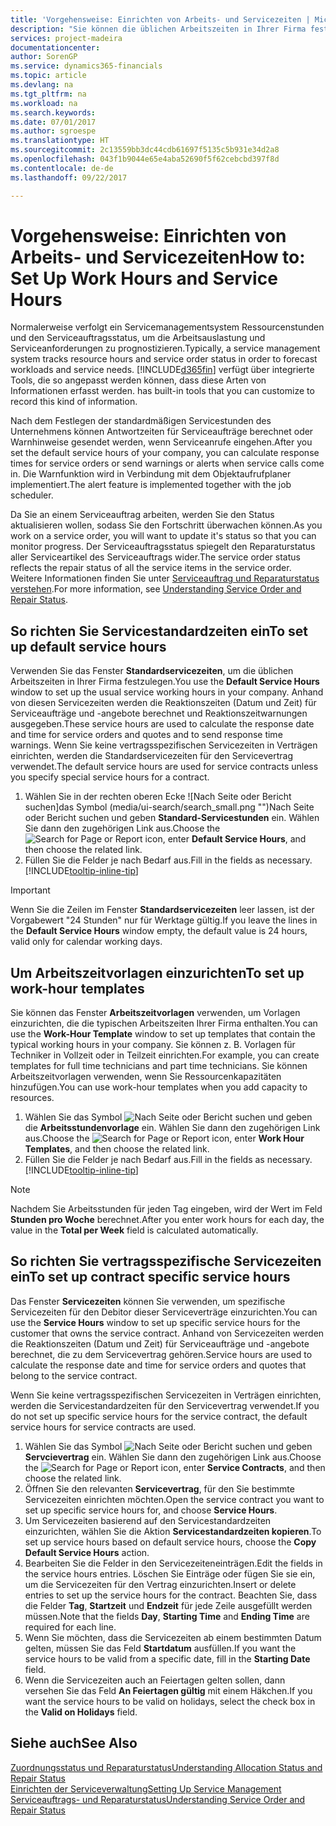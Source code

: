 ```yaml
---
title: 'Vorgehensweise: Einrichten von Arbeits- und Servicezeiten | Microsoft Docs'
description: "Sie können die üblichen Arbeitszeiten in Ihrer Firma festlegen. Anhand von diesen Servicezeiten werden die Reaktionszeiten (Datum und Zeit) für Serviceaufträge und -angebote berechnet und Reaktionszeitwarnungen ausgegeben."
services: project-madeira
documentationcenter: 
author: SorenGP
ms.service: dynamics365-financials
ms.topic: article
ms.devlang: na
ms.tgt_pltfrm: na
ms.workload: na
ms.search.keywords: 
ms.date: 07/01/2017
ms.author: sgroespe
ms.translationtype: HT
ms.sourcegitcommit: 2c13559bb3dc44cdb61697f5135c5b931e34d2a8
ms.openlocfilehash: 043f1b9044e65e4aba52690f5f62cebcbd397f8d
ms.contentlocale: de-de
ms.lasthandoff: 09/22/2017

---
```

# <a name="how-to-set-up-work-hours-and-service-hours"></a><span data-ttu-id="eb96e-104">Vorgehensweise: Einrichten von Arbeits- und Servicezeiten</span><span class="sxs-lookup"><span data-stu-id="eb96e-104">How to: Set Up Work Hours and Service Hours</span></span>
<span data-ttu-id="eb96e-105">Normalerweise verfolgt ein Servicemanagementsystem Ressourcenstunden und den Serviceauftragsstatus, um die Arbeitsauslastung und Serviceanforderungen zu prognostizieren.</span><span class="sxs-lookup"><span data-stu-id="eb96e-105">Typically, a service management system tracks resource hours and service order status in order to forecast workloads and service needs.</span></span> [!INCLUDE[d365fin](includes/d365fin_md.md)]<span data-ttu-id="eb96e-106"> verfügt über integrierte Tools, die so angepasst werden können, dass diese Arten von Informationen erfasst werden.</span><span class="sxs-lookup"><span data-stu-id="eb96e-106"> has built-in tools that you can customize to record this kind of information.</span></span>  
  
<span data-ttu-id="eb96e-107">Nach dem Festlegen der standardmäßigen Servicestunden des Unternehmens können Antwortzeiten für Serviceaufträge berechnet oder Warnhinweise gesendet werden, wenn Serviceanrufe eingehen.</span><span class="sxs-lookup"><span data-stu-id="eb96e-107">After you set the default service hours of your company, you can calculate response times for service orders or send warnings or alerts when service calls come in.</span></span> <span data-ttu-id="eb96e-108">Die Warnfunktion wird in Verbindung mit dem Objektaufrufplaner implementiert.</span><span class="sxs-lookup"><span data-stu-id="eb96e-108">The alert feature is implemented together with the job scheduler.</span></span>   
  
<span data-ttu-id="eb96e-109">Da Sie an einem Serviceauftrag arbeiten, werden Sie den Status aktualisieren wollen, sodass Sie den Fortschritt überwachen können.</span><span class="sxs-lookup"><span data-stu-id="eb96e-109">As you work on a service order, you will want to update it's status so that you can monitor progress.</span></span> <span data-ttu-id="eb96e-110">Der Serviceauftragsstatus spiegelt den Reparaturstatus aller Serviceartikel des Serviceauftrags wider.</span><span class="sxs-lookup"><span data-stu-id="eb96e-110">The service order status reflects the repair status of all the service items in the service order.</span></span> <span data-ttu-id="eb96e-111">Weitere Informationen finden Sie unter [Serviceauftrag und Reparaturstatus verstehen](service-order-repair-status.md).</span><span class="sxs-lookup"><span data-stu-id="eb96e-111">For more information, see [Understanding Service Order and Repair Status](service-order-repair-status.md).</span></span> 

## <a name="to-set-up-default-service-hours"></a><span data-ttu-id="eb96e-112">So richten Sie Servicestandardzeiten ein</span><span class="sxs-lookup"><span data-stu-id="eb96e-112">To set up default service hours</span></span>  
<span data-ttu-id="eb96e-113">Verwenden Sie das Fenster **Standardservicezeiten**, um die üblichen Arbeitszeiten in Ihrer Firma festzulegen.</span><span class="sxs-lookup"><span data-stu-id="eb96e-113">You use the **Default Service Hours** window to set up the usual service working hours in your company.</span></span> <span data-ttu-id="eb96e-114">Anhand von diesen Servicezeiten werden die Reaktionszeiten (Datum und Zeit) für Serviceaufträge und -angebote berechnet und Reaktionszeitwarnungen ausgegeben.</span><span class="sxs-lookup"><span data-stu-id="eb96e-114">These service hours are used to calculate the response date and time for service orders and quotes and to send response time warnings.</span></span> <span data-ttu-id="eb96e-115">Wenn Sie keine vertragsspezifischen Servicezeiten in Verträgen einrichten, werden die Standardservicezeiten für den Servicevertrag verwendet.</span><span class="sxs-lookup"><span data-stu-id="eb96e-115">The default service hours are used for service contracts unless you specify special service hours for a contract.</span></span>  
  
1. <span data-ttu-id="eb96e-116">Wählen Sie in der rechten oberen Ecke ![Nach Seite oder Bericht suchen]das Symbol (media/ui-search/search_small.png "")Nach Seite oder Bericht suchen und geben **Standard-Servicestunden** ein. Wählen Sie dann den zugehörigen Link aus.</span><span class="sxs-lookup"><span data-stu-id="eb96e-116">Choose the ![Search for Page or Report](media/ui-search/search_small.png "Search for Page or Report icon") icon, enter **Default Service Hours**, and then choose the related link.</span></span>  
2. <span data-ttu-id="eb96e-117">Füllen Sie die Felder je nach Bedarf aus.</span><span class="sxs-lookup"><span data-stu-id="eb96e-117">Fill in the fields as necessary.</span></span> [!INCLUDE[tooltip-inline-tip](includes/tooltip-inline-tip_md.md)]  
  
> [!IMPORTANT]  
>  <span data-ttu-id="eb96e-118">Wenn Sie die Zeilen im Fenster **Standardservicezeiten** leer lassen, ist der Vorgabewert "24 Stunden" nur für Werktage gültig.</span><span class="sxs-lookup"><span data-stu-id="eb96e-118">If you leave the lines in the **Default Service Hours** window empty, the default value is 24 hours, valid only for calendar working days.</span></span>  
  
## <a name="to-set-up-work-hour-templates"></a><span data-ttu-id="eb96e-119">Um Arbeitszeitvorlagen einzurichten</span><span class="sxs-lookup"><span data-stu-id="eb96e-119">To set up work-hour templates</span></span>
<span data-ttu-id="eb96e-120">Sie können das Fenster **Arbeitszeitvorlagen** verwenden, um Vorlagen einzurichten, die die typischen Arbeitszeiten Ihrer Firma enthalten.</span><span class="sxs-lookup"><span data-stu-id="eb96e-120">You can use the **Work-Hour Template** window to set up templates that contain the typical working hours in your company.</span></span> <span data-ttu-id="eb96e-121">Sie können z. B. Vorlagen für Techniker in Vollzeit oder in Teilzeit einrichten.</span><span class="sxs-lookup"><span data-stu-id="eb96e-121">For example, you can create templates for full time technicians and part time technicians.</span></span> <span data-ttu-id="eb96e-122">Sie können Arbeitszeitvorlagen verwenden, wenn Sie Ressourcenkapazitäten hinzufügen.</span><span class="sxs-lookup"><span data-stu-id="eb96e-122">You can use work-hour templates when you add capacity to resources.</span></span>  
  
1. <span data-ttu-id="eb96e-123">Wählen Sie das Symbol ![Nach Seite oder Bericht suchen](media/ui-search/search_small.png "Nach Seite oder Bericht suchen") und geben die **Arbeitsstundenvorlage** ein. Wählen Sie dann den zugehörigen Link aus.</span><span class="sxs-lookup"><span data-stu-id="eb96e-123">Choose the ![Search for Page or Report](media/ui-search/search_small.png "Search for Page or Report icon") icon, enter **Work Hour Templates**, and then choose the related link.</span></span>  
2. <span data-ttu-id="eb96e-124">Füllen Sie die Felder je nach Bedarf aus.</span><span class="sxs-lookup"><span data-stu-id="eb96e-124">Fill in the fields as necessary.</span></span> [!INCLUDE[tooltip-inline-tip](includes/tooltip-inline-tip_md.md)]  
  
> [!Note]
> <span data-ttu-id="eb96e-125">Nachdem Sie Arbeitsstunden für jeden Tag eingeben, wird der Wert im Feld **Stunden pro Woche** berechnet.</span><span class="sxs-lookup"><span data-stu-id="eb96e-125">After you enter work hours for each day, the value in the **Total per Week** field is calculated automatically.</span></span>  

## <a name="to-set-up-contract-specific-service-hours"></a><span data-ttu-id="eb96e-126">So richten Sie vertragsspezifische Servicezeiten ein</span><span class="sxs-lookup"><span data-stu-id="eb96e-126">To set up contract specific service hours</span></span>  
<span data-ttu-id="eb96e-127">Das Fenster **Servicezeiten** können Sie verwenden, um spezifische Servicezeiten für den Debitor dieser Serviceverträge einzurichten.</span><span class="sxs-lookup"><span data-stu-id="eb96e-127">You can use the **Service Hours** window to set up specific service hours for the customer that owns the service contract.</span></span> <span data-ttu-id="eb96e-128">Anhand von Servicezeiten werden die Reaktionszeiten (Datum und Zeit) für Serviceaufträge und -angebote berechnet, die zu dem Servicevertrag gehören.</span><span class="sxs-lookup"><span data-stu-id="eb96e-128">Service hours are used to calculate the response date and time for service orders and quotes that belong to the service contract.</span></span>  
  
<span data-ttu-id="eb96e-129">Wenn Sie keine vertragsspezifischen Servicezeiten in Verträgen einrichten, werden die Servicestandardzeiten für den Servicevertrag verwendet.</span><span class="sxs-lookup"><span data-stu-id="eb96e-129">If you do not set up specific service hours for the service contract, the default service hours for service contracts are used.</span></span>  
  
1. <span data-ttu-id="eb96e-130">Wählen Sie das Symbol ![Nach Seite oder Bericht suchen](media/ui-search/search_small.png "Nach Seite oder Bericht suchen") und geben **Servcievertrag** ein. Wählen Sie dann den zugehörigen Link aus.</span><span class="sxs-lookup"><span data-stu-id="eb96e-130">Choose the ![Search for Page or Report](media/ui-search/search_small.png "Search for Page or Report icon") icon, enter **Service Contracts**, and then choose the related link.</span></span>  
2. <span data-ttu-id="eb96e-131">Öffnen Sie den relevanten  **Servicevertrag**, für den Sie bestimmte Servicezeiten einrichten möchten.</span><span class="sxs-lookup"><span data-stu-id="eb96e-131">Open the service contract you want to set up specific service hours for, and choose **Service Hours**.</span></span>  
4. <span data-ttu-id="eb96e-132">Um Servicezeiten basierend auf den Servicestandardzeiten einzurichten, wählen Sie die Aktion **Servicestandardzeiten kopieren**.</span><span class="sxs-lookup"><span data-stu-id="eb96e-132">To set up service hours based on default service hours, choose the **Copy Default Service Hours** action.</span></span>  
5. <span data-ttu-id="eb96e-133">Bearbeiten Sie die Felder in den Servicezeiteneinträgen.</span><span class="sxs-lookup"><span data-stu-id="eb96e-133">Edit the fields in the service hours entries.</span></span> <span data-ttu-id="eb96e-134">Löschen Sie Einträge oder fügen Sie sie ein, um die Servicezeiten für den Vertrag einzurichten.</span><span class="sxs-lookup"><span data-stu-id="eb96e-134">Insert or delete entries to set up the service hours for the contract.</span></span> <span data-ttu-id="eb96e-135">Beachten Sie, dass die Felder **Tag**, **Startzeit** und **Endzeit** für jede Zeile ausgefüllt werden müssen.</span><span class="sxs-lookup"><span data-stu-id="eb96e-135">Note that the fields **Day**, **Starting Time** and **Ending Time** are required for each line.</span></span>  
6. <span data-ttu-id="eb96e-136">Wenn Sie möchten, dass die Servicezeiten ab einem bestimmten Datum gelten, müssen Sie das Feld **Startdatum** ausfüllen.</span><span class="sxs-lookup"><span data-stu-id="eb96e-136">If you want the service hours to be valid from a specific date, fill in the **Starting Date** field.</span></span>  
7. <span data-ttu-id="eb96e-137">Wenn die Servicezeiten auch an Feiertagen gelten sollen, dann versehen Sie das Feld **An Feiertagen gültig** mit einem Häkchen.</span><span class="sxs-lookup"><span data-stu-id="eb96e-137">If you want the service hours to be valid on holidays, select the check box in the **Valid on Holidays** field.</span></span>  

## <a name="see-also"></a><span data-ttu-id="eb96e-138">Siehe auch</span><span class="sxs-lookup"><span data-stu-id="eb96e-138">See Also</span></span>  
[<span data-ttu-id="eb96e-139">Zuordnungsstatus und Reparaturstatus</span><span class="sxs-lookup"><span data-stu-id="eb96e-139">Understanding Allocation Status and Repair Status</span></span>](service-allocation-status-and-repair-status.md)  
[<span data-ttu-id="eb96e-140">Einrichten der Serviceverwaltung</span><span class="sxs-lookup"><span data-stu-id="eb96e-140">Setting Up Service Management</span></span>](service-setup-service.md)  
[<span data-ttu-id="eb96e-141">Serviceauftrags- und Reparaturstatus</span><span class="sxs-lookup"><span data-stu-id="eb96e-141">Understanding Service Order and Repair Status</span></span>](service-order-repair-status.md)  

